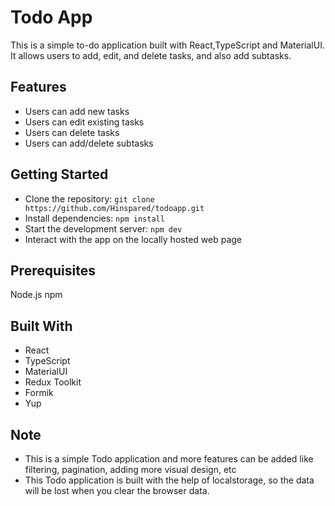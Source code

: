 # Todo App

This is a simple to-do application built with React,TypeScript and MaterialUI. It allows users to add, edit, and delete tasks, and also add subtasks.

## Features

- Users can add new tasks
- Users can edit existing tasks
- Users can delete tasks
- Users can add/delete subtasks

## Getting Started

- Clone the repository: `git clone https://github.com/Hinspared/todoapp.git`
- Install dependencies: `npm install`
- Start the development server: `npm dev`
- Interact with the app on the locally hosted web page

## Prerequisites

Node.js
npm

## Built With

- React
- TypeScript
- MaterialUI
- Redux Toolkit
- Formik
- Yup

## Note

- This is a simple Todo application and more features can be added like filtering, pagination, adding more visual design, etc
- This Todo application is built with the help of localstorage, so the data will be lost when you clear the browser data.
